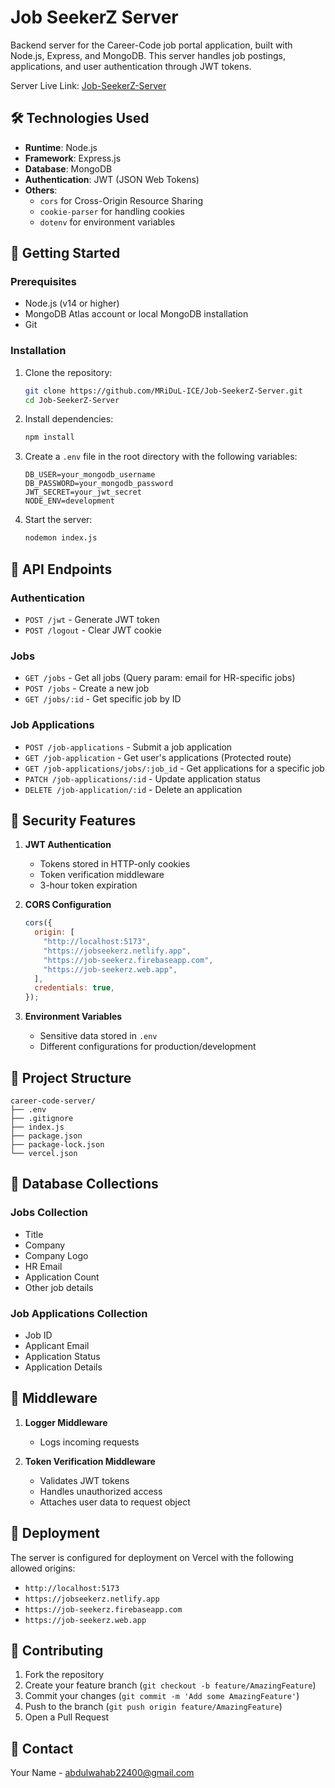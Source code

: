 # Job SeekerZ Server

Backend server for the Career-Code job portal application, built with Node.js, Express, and MongoDB. This server handles job postings, applications, and user authentication through JWT tokens.

Server Live Link: [Job-SeekerZ-Server](https://job-seekerz-server.vercel.app/)

## 🛠️ Technologies Used

- **Runtime**: Node.js
- **Framework**: Express.js
- **Database**: MongoDB
- **Authentication**: JWT (JSON Web Tokens)
- **Others**:
  - `cors` for Cross-Origin Resource Sharing
  - `cookie-parser` for handling cookies
  - `dotenv` for environment variables

## 🚀 Getting Started

### Prerequisites

- Node.js (v14 or higher)
- MongoDB Atlas account or local MongoDB installation
- Git

### Installation

1. Clone the repository:

   ```bash
   git clone https://github.com/MRiDuL-ICE/Job-SeekerZ-Server.git
   cd Job-SeekerZ-Server
   ```

2. Install dependencies:

   ```bash
   npm install
   ```

3. Create a `.env` file in the root directory with the following variables:

   ```env
   DB_USER=your_mongodb_username
   DB_PASSWORD=your_mongodb_password
   JWT_SECRET=your_jwt_secret
   NODE_ENV=development
   ```

4. Start the server:
   ```bash
   nodemon index.js
   ```

## 📡 API Endpoints

### Authentication

- `POST /jwt` - Generate JWT token
- `POST /logout` - Clear JWT cookie

### Jobs

- `GET /jobs` - Get all jobs (Query param: email for HR-specific jobs)
- `POST /jobs` - Create a new job
- `GET /jobs/:id` - Get specific job by ID

### Job Applications

- `POST /job-applications` - Submit a job application
- `GET /job-application` - Get user's applications (Protected route)
- `GET /job-applications/jobs/:job_id` - Get applications for a specific job
- `PATCH /job-applications/:id` - Update application status
- `DELETE /job-application/:id` - Delete an application

## 🔐 Security Features

1. **JWT Authentication**

   - Tokens stored in HTTP-only cookies
   - Token verification middleware
   - 3-hour token expiration

2. **CORS Configuration**

   ```javascript
   cors({
     origin: [
       "http://localhost:5173",
       "https://jobseekerz.netlify.app",
       "https://job-seekerz.firebaseapp.com",
       "https://job-seekerz.web.app",
     ],
     credentials: true,
   });
   ```

3. **Environment Variables**
   - Sensitive data stored in `.env`
   - Different configurations for production/development

## 📁 Project Structure

```
career-code-server/
├── .env
├── .gitignore
├── index.js
├── package.json
├── package-lock.json
└── vercel.json
```

## 💾 Database Collections

### Jobs Collection

- Title
- Company
- Company Logo
- HR Email
- Application Count
- Other job details

### Job Applications Collection

- Job ID
- Applicant Email
- Application Status
- Application Details

## 🔄 Middleware

1. **Logger Middleware**

   - Logs incoming requests

2. **Token Verification Middleware**
   - Validates JWT tokens
   - Handles unauthorized access
   - Attaches user data to request object

## 🚀 Deployment

The server is configured for deployment on Vercel with the following allowed origins:

- `http://localhost:5173`
- `https://jobseekerz.netlify.app`
- `https://job-seekerz.firebaseapp.com`
- `https://job-seekerz.web.app`

## 🤝 Contributing

1. Fork the repository
2. Create your feature branch (`git checkout -b feature/AmazingFeature`)
3. Commit your changes (`git commit -m 'Add some AmazingFeature'`)
4. Push to the branch (`git push origin feature/AmazingFeature`)
5. Open a Pull Request

## 📧 Contact

Your Name - abdulwahab22400@gmail.com
